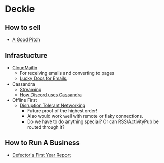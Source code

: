 # Deckle

## How to sell
- [A Good Pitch](https://ltpf.ramiismail.com/pitching-in/)

## Infrastucture 
- [CloudMailin](https://www.cloudmailin.com/plans)
  - For receiving emails and converting to pages
  - [Lucky Docs for Emails](https://www.luckyframework.org/guides/emails/sending-emails-with-carbon)
- Cassandra
  - [Streaming](https://cassandra.apache.org/doc/latest/cassandra/new/streaming.html)
  - [How Discord uses Cassandra](https://blog.discord.com/how-discord-stores-billions-of-messages-7fa6ec7ee4c7)
- Offline First
  - [Disruption Tolerant Networking](https://www.nasa.gov/directorates/heo/scan/engineering/technology/disruption_tolerant_networking)
    - Future proof of the highest order!
    - Also would work well with remote or flaky connections. 
    - Do we have to do anything special? Or can RSS/ActivityPub be routed through it?
  
## How to Run A Business
- [Defector's First Year Report](https://defector.com/defector-annual-report-year-one/)